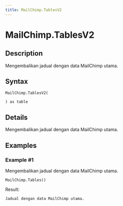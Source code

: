 ```yaml
---
title: MailChimp.TablesV2
---
```


# MailChimp.TablesV2


## Description

Mengembalikan jadual dengan data MailChimp utama.


## Syntax

```powerquery
MailChimp.TablesV2(

) as table
```


## Details

Mengembalikan jadual dengan data MailChimp utama.


## Examples

### Example #1 
Mengembalikan jadual dengan data MailChimp utama.
```powerquery
MailChimp.Tables()
```

Result: 
```powerquery
Jadual dengan data MailChimp utama.
```



